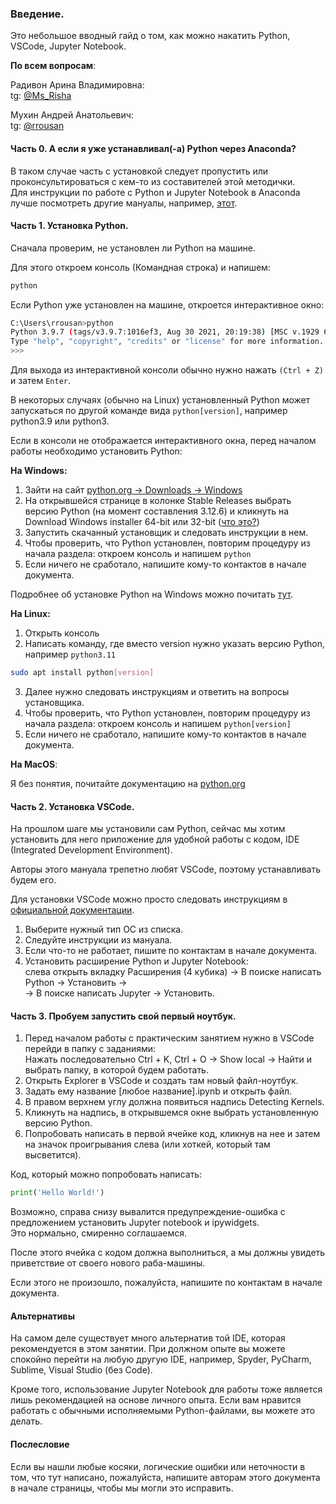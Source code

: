 ### **Введение.**

Это небольшое вводный гайд о том, как можно накатить Python, VSCode, Jupyter Notebook.

**По всем вопросам**:

Радивон Арина Владимировна:\
tg: [@Ms_Risha](https://t.me/Ms_Risha)

Мухин Андрей Анатольевич:\
tg: [@rrousan](https://t.me/rrousan)

#### **Часть 0. А если я уже устанавливал(-а) Python через Anaconda?**

В таком случае часть с установкой следует пропустить или проконсультироваться с кем-то из составителей этой методички.\
Для инструкции по работе с Python и Jupyter Notebook в Anaconda лучше посмотреть другие мануалы, например, [этот](https://www.dmitrymakarov.ru/python/jupyter-notebook-14/).

#### **Часть 1. Установка Python.**
Сначала проверим, не установлен ли Python на машине.

Для этого откроем консоль (Командная строка) и напишем:
```bash
python
```

Если Python уже установлен на машине, откроется интерактивное окно:

```bash
C:\Users\rrousan>python
Python 3.9.7 (tags/v3.9.7:1016ef3, Aug 30 2021, 20:19:38) [MSC v.1929 64 bit (AMD64)] on win32
Type "help", "copyright", "credits" or "license" for more information.
>>>
```

Для выхода из интерактивной консоли обычно нужно нажать `(Ctrl + Z)` и затем `Enter`.

В некоторых случаях (обычно на Linux) установленный Python может запускаться по другой команде вида `python[version]`, например python3.9 или python3.

Если в консоли не отображается интерактивного окна, перед началом работы необходимо установить Python:

**На Windows:**
1. Зайти на сайт [python.org -> Downloads -> Windows](https://www.python.org/downloads/windows/)
2. На открывшейся странице в колонке Stable Releases выбрать версию Python (на момент составления 3.12.6) и кликнуть на Download Windows installer 64-bit или 32-bit ([что это?](https://support.microsoft.com/ru-ru/windows/32-%D1%80%D0%B0%D0%B7%D1%80%D1%8F%D0%B4%D0%BD%D0%B0%D1%8F-%D0%B8-64-%D1%80%D0%B0%D0%B7%D1%80%D1%8F%D0%B4%D0%BD%D0%B0%D1%8F-%D0%B2%D0%B5%D1%80%D1%81%D0%B8%D1%8F-windows-%D0%B2%D0%BE%D0%BF%D1%80%D0%BE%D1%81%D1%8B-%D0%B8-%D0%BE%D1%82%D0%B2%D0%B5%D1%82%D1%8B-c6ca9541-8dce-4d48-0415-94a3faa2e13d#:~:text=%D0%9D%D0%B0%D0%B6%D0%BC%D0%B8%D1%82%D0%B5%20Start%20%D0%BA%D0%BD%D0%BE%D0%BF%D0%BA%D1%83%20%22%D0%9F%D1%83%D1%81%D0%BA%22%2C,%D0%B7%D0%B0%D1%82%D0%B5%D0%BC%20%D0%B2%D1%8B%D0%B1%D0%B5%D1%80%D0%B8%D1%82%D0%B5%20%D0%9F%D0%B0%D1%80%D0%B0%D0%BC%D0%B5%D1%82%D1%80%D1%8B%3E%3E%20%D1%81%D0%B8%D1%81%D1%82%D0%B5%D0%BC%D1%8B%20.&text=%D0%A1%D0%BF%D1%80%D0%B0%D0%B2%D0%B0%2C%20%D0%B2%20%D1%80%D0%B0%D0%B7%D0%B4%D0%B5%D0%BB%D0%B5%20%D0%A5%D0%B0%D1%80%D0%B0%D0%BA%D1%82%D0%B5%D1%80%D0%B8%D1%81%D1%82%D0%B8%D0%BA%D0%B8%20%D1%83%D1%81%D1%82%D1%80%D0%BE%D0%B9%D1%81%D1%82%D0%B2%D0%B0,%D0%BF%D0%BE%D1%81%D0%BC%D0%BE%D1%82%D1%80%D0%B8%D1%82%D0%B5%2C%20%D0%BA%D0%B0%D0%BA%D0%BE%D0%B9%20%D0%A2%D0%B8%D0%BF%20%D1%81%D0%B8%D1%81%D1%82%D0%B5%D0%BC%D1%8B%20%D1%83%D0%BA%D0%B0%D0%B7%D0%B0%D0%BD.))
3. Запустить скачанный установщик и следовать инструкции в нем.
4. Чтобы проверить, что Python установлен, повторим процедуру из начала раздела: откроем консоль и напишем `python`
5. Если ничего не сработало, напишите кому-то контактов в начале документа.

Подробнее об установке Python на Windows можно почитать [тут](https://phoenixnap.com/kb/how-to-install-python-3-windows).

**На Linux:**

1. Открыть консоль
2. Написать команду, где вместо version нужно указать версию Python, например `python3.11`
```bash
sudo apt install python[version]
```
3. Далее нужно следовать инструкциям и ответить на вопросы установщика.
4. Чтобы проверить, что Python установлен, повторим процедуру из начала раздела: откроем консоль и напишем `python[version]`
5. Если ничего не сработало, напишите кому-то контактов в начале документа.

**На MacOS**:

Я без понятия, почитайте документацию на [python.org](https://python.org)

#### **Часть 2. Установка VSCode.**

На прошлом шаге мы установили сам Python, сейчас мы хотим установить для него приложение для удобной работы с кодом, IDE (Integrated Development Environment).

Авторы этого мануала трепетно любят VSCode, поэтому устанавливать будем его.

Для установки VSCode можно просто следовать инструкциям в [официальной документации](https://code.visualstudio.com/docs/setup/setup-overview).

1. Выберите нужный тип ОС из списка.
2. Следуйте инструкции из мануала.
3. Если что-то не работает, пишите по контактам в начале документа.
4. Установить расширение Python и Jupyter Notebook:\
слева открыть вкладку Расширения (4 кубика) -> В поиске написать Python -> Установить ->\
-> В поиске написать Jupyter -> Установить.

#### **Часть 3. Пробуем запустить свой первый ноутбук.**

1. Перед началом работы с практическим занятием нужно в VSCode перейди в папку с заданиями:\
Нажать последовательно Ctrl + K, Ctrl + O -> Show local -> Найти и выбрать папку, в которой будем работать.
2. Открыть Explorer в VSCode и создать там новый файл-ноутбук.
3. Задать ему название [любое название].ipynb и открыть файл.
3. В правом верхнем углу должна появиться надпись Detecting Kernels.
4. Кликнуть на надпись, в открывшемся окне выбрать установленную версию Python.
5. Попробовать написать в первой ячейке код, кликнув на нее и затем на значок проигрывания слева (или хоткей, который там высветится).

Код, который можно попробовать написать:
```python
print('Hello World!')
```

Возможно, справа снизу вывалится предупреждение-ошибка с предложением установить Jupyter notebook и ipywidgets.\
Это нормально, смиренно соглашаемся.

После этого ячейка с кодом должна выполниться, а мы должны увидеть приветствие от своего нового раба-машины.

Если этого не произошло, пожалуйста, напишите по контактам в начале документа.

#### **Альтернативы**

На самом деле существует много альтернатив той IDE, которая рекомендуется в этом занятии. При должном опыте вы можете спокойно перейти на любую другую IDE, например, Spyder, PyCharm, Sublime, Visual Studio (без Code).

Кроме того, использование Jupyter Notebook для работы тоже является лишь рекомендацией на основе личного опыта. Если вам нравится работать с обычными исполняемыми Python-файлами, вы можете это делать.

#### **Послесловие**

Если вы нашли любые косяки, логические ошибки или неточности в том, что тут написано, пожалуйста, напишите авторам этого документа в начале страницы, чтобы мы могли это исправить.